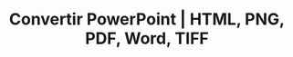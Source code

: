 ---
title: Convertir PowerPoint  | HTML, PNG, PDF, Word, TIFF
linktitle: Convertir PowerPoint
type: docs
weight: 20
url: /es/php-java/convert-powerpoint/
description: Este artículo enumera temas y códigos de ejemplo que se pueden utilizar para convertir PowerPoint (PPT, PPTX, ODP) a diferentes formatos como HTML, PNG, PDF, Word, TIFF, etc.
---